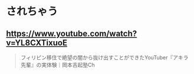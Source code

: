 # されちゃう

## https://www.youtube.com/watch?v=YL8CXTixuoE

> フィリピン移住で絶望の闇から抜け出すことができたYouTuber『アキラ先輩』の実体験｜岡本吉起塾Ch 
